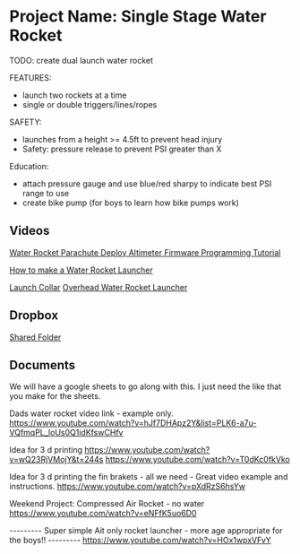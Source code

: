 # Project Name: Single Stage Water Rocket
TODO: create dual launch water rocket

FEATURES:
- launch two rockets at a time
- single or double triggers/lines/ropes

SAFETY:
- launches from a height >= 4.5ft to prevent head injury
- Safety: pressure release to prevent PSI greater than X

Education:
- attach pressure gauge and use blue/red sharpy to indicate best PSI range to use
- create bike pump (for boys to learn how bike pumps work)

## Videos
[Water Rocket Parachute Deploy Altimeter Firmware Programming Tutorial](https://www.youtube.com/watch?v=OrcEw346bdA)

[How to make a Water Rocket Launcher](https://www.youtube.com/watch?v=hJf7DHApz2Y&list=PLK6-a7u-VQfmqPL_loUs0Q1idKfswCHf)

[Launch Collar](https://www.youtube.com/watch?v=iAQv_8aqf2w)
[Overhead Water Rocket Launcher](https://www.youtube.com/watch?v=icQhLT4QCO8)

## Dropbox
[Shared Folder](https://www.dropbox.com/home/water-rocket-single-stage)

## Documents 
We will have a google sheets to go along with this. I just need the like that you make for the sheets. 


Dads water rocket video link  - example only. 
https://www.youtube.com/watch?v=hJf7DHApz2Y&list=PLK6-a7u-VQfmqPL_loUs0Q1idKfswCHfv


Idea for 3 d printing       https://www.youtube.com/watch?v=wQ23RjVMojY&t=244s
https://www.youtube.com/watch?v=T0dKc0fkVko

Idea  for 3 d printing the fin brakets - all we need - Great video example and instructions. 
https://www.youtube.com/watch?v=pXdRzS6hsYw


Weekend Project: Compressed Air Rocket - no water
https://www.youtube.com/watch?v=eNFfK5uo6D0

---------  Super simple Ait only rocket launcher - more age appropriate for the boys!! ---------
https://www.youtube.com/watch?v=HOx1wpxVFvY 
